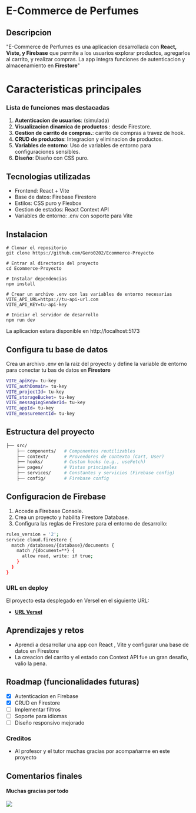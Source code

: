 # E-Commerce de Perfumes

## Descripcion
"E-Commerce de Perfumes es una aplicacion desarrollada con **React, Viste, y Firebase** que permite a los usuarios explorar productos, agregarlos al carrito, y realizar compras. La app integra funciones de autenticacion y almacenamiento en **Firestore**"

# Caracteristicas principales
### Lista de funciones mas destacadas

1. **Autenticacion de usuarios**: (simulada)
2. **Visualizacion dinamica de productos** : desde Firestore.
3. **Gestion de carrito de compras.**: carrito de compras a travez de hook.
4. **CRUD de productos**: Integracion y eliminacion de productos.
5. **Variables de entorno**: Uso de variables de entorno para configuraciones sensibles.
6. **Diseño**: Diseño con CSS puro.


## Tecnologias utilizadas 

 - Frontend: React + Vite
 - Base de datos: Firebase Firestore
 - Estilos: CSS puro y Flexbox
 - Gestion de estados: React Context API
 - Variables de entorno: .env con soporte para Vite 

## Instalacion

```shellscript
# Clonar el repositorio
git clone https://github.com/Gero0202/Ecommerce-Proyecto

# Entrar al directorio del proyecto
cd Ecommerce-Proyecto

# Instalar dependencias
npm install

# Crear un archivo .env con las variables de entorno necesarias
VITE_API_URL=https://tu-api-url.com
VITE_API_KEY=tu-api-key

# Iniciar el servidor de desarrollo
npm run dev
```

La aplicacion estara disponible en http://localhost:5173

## Configura tu base de datos

Crea un archivo .env en la raiz del proyecto y define la variable de entorno para conectar tu bas de datos en **Firestore**

```sh
VITE_apiKey= tu-key
VITE_authDomain= tu-key
VITE_projectId= tu-key
VITE_storageBucket= tu-key
VITE_messagingSenderId= tu-key
VITE_appId= tu-key
VITE_measurementId= tu-key
```

## Estructura del proyecto

```sh
├── src/
    ├── components/   # Componentes reutilizables
    ├── context/      # Proveedores de contexto (Cart, User)
    ├── hooks/        # Custom hooks (e.g., useFetch)
    ├── pages/        # Vistas principales
    ├── services/     # Constantes y servicios (Firebase config)
    ├── config/       # Firebase config
```


## Configuracion de Firebase

1. Accede a Firebase Console.
2. Crea un proyecto y habilita Firestore Database.
3. Configura las reglas de Firestore para el entorno de desarrollo:

```sh
rules_version = '2';
service cloud.firestore {
  match /databases/{database}/documents {
    match /{document=**} {
      allow read, write: if true;
    }
  }
}
```

### URL en deploy

El proyecto esta desplegado en Versel en el siguiente URL:

- **[URL Versel](https://ecommerce-proyecto-alpha.vercel.app/)**

## Aprendizajes y retos

 - Aprendi a desarrollar una app con React , Vite y configurar una base de datos en Firestore
 - La creacion del carrito y el estado con Context API fue un gran desafio, valio la pena. 

## Roadmap (funcionalidades futuras)

- [x] Autenticacion en Firebase
- [x] CRUD en Firestore
- [ ] Implementar filtros
- [ ] Soporte para idiomas
- [ ] Diseño responsivo mejorado

### Creditos 

- Al profesor y el tutor muchas gracias por acompañarme en este proyecto

## Comentarios finales

#### Muchas gracias por todo

<div aling="center">
 <img src="https://media4.giphy.com/media/blSTtZehjAZ8I/giphy.webp?cid=790b7611r1bp83w9a4uj03ifhbjdxgx8q6425dik5jlg3yj5&ep=v1_gifs_search&rid=giphy.webp&ct=g">
</div>